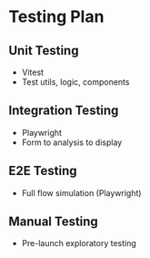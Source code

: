 # Testing Plan

## Unit Testing
- Vitest
- Test utils, logic, components

## Integration Testing
- Playwright
- Form to analysis to display

## E2E Testing
- Full flow simulation (Playwright)

## Manual Testing
- Pre-launch exploratory testing
